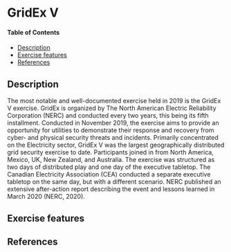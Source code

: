 # GridEx V

#### Table of Contents

<!-- START doctoc generated TOC please keep comment here to allow auto update -->
<!-- DON'T EDIT THIS SECTION, INSTEAD RE-RUN doctoc TO UPDATE -->


- [Description](#description)
- [Exercise features](#exercise-features)
- [References](#references)

<!-- END doctoc generated TOC please keep comment here to allow auto update -->

## Description 
The most notable and well-documented exercise held in 2019 is the GridEx V exercise. GridEx is organized by The North American Electric Reliability Corporation (NERC) and conducted every two years, this being its fifth installment. Conducted in November 2019, the exercise aims to provide an opportunity for utilities to demonstrate their response and recovery from cyber- and physical security threats and incidents. Primarily concentrated on the Electricity sector, GridEx V was the largest geographically distributed grid security exercise to date. Participants joined in from North America, Mexico, UK, New Zealand, and Australia. The exercise was structured as two days of distributed play and one day of the executive tabletop. The Canadian Electricity Association (CEA) conducted a separate executive tabletop on the same day, but with a different scenario. NERC published an extensive after-action report describing the event and lessons learned in March 2020 (NERC, 2020).

## Exercise features

## References
